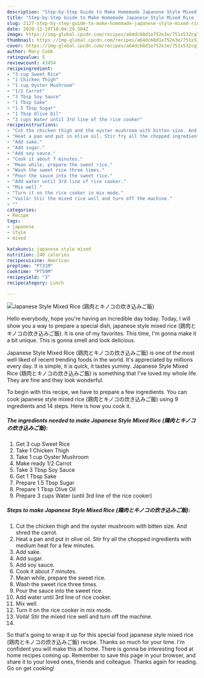 ```yaml
---
description: "Step-by-Step Guide to Make Homemade Japanese Style Mixed Rice (鶏肉とキノコの炊き込みご飯)"
title: "Step-by-Step Guide to Make Homemade Japanese Style Mixed Rice (鶏肉とキノコの炊き込みご飯)"
slug: 2127-step-by-step-guide-to-make-homemade-japanese-style-mixed-rice
date: 2020-12-19T10:04:29.504Z
image: https://img-global.cpcdn.com/recipes/a64dc68d1e752e3e/751x532cq70/japanese-style-mixed-rice-鶏肉とキノコの炊き込みご飯-recipe-main-photo.jpg
thumbnail: https://img-global.cpcdn.com/recipes/a64dc68d1e752e3e/751x532cq70/japanese-style-mixed-rice-鶏肉とキノコの炊き込みご飯-recipe-main-photo.jpg
cover: https://img-global.cpcdn.com/recipes/a64dc68d1e752e3e/751x532cq70/japanese-style-mixed-rice-鶏肉とキノコの炊き込みご飯-recipe-main-photo.jpg
author: Mary Cobb
ratingvalue: 5
reviewcount: 43454
recipeingredient:
- "3 cup Sweet Rice"
- "1 Chicken Thigh"
- "1 cup Oyster Mushroom"
- "1/2 Carrot"
- "3 Tbsp Soy Sauce"
- "1 Tbsp Sake"
- "1.5 Tbsp Sugar"
- "1 Tbsp Olive Oil"
- "3 cups Water until 3rd line of the rice cooker"
recipeinstructions:
- "Cut the chicken thigh and the oyster mushroom with bitten size. And shred the carrot."
- "Heat a pan and put in olive oil. Stir fry all the chopped ingredients with medium heat for a few minutes."
- "Add sake."
- "Add sugar."
- "Add soy sauce."
- "Cook it about 7 minutes."
- "Mean while, prepare the sweet rice."
- "Wash the sweet rice three times."
- "Pour the sauce into the sweet rice."
- "Add water until 3rd line of rice cooker."
- "Mix well."
- "Turn it on the rice cooker in mix mode."
- "Voilà! Stir the mixed rice well and turn off the machine."
- ""
categories:
- Recipe
tags:
- japanese
- style
- mixed

katakunci: japanese style mixed 
nutrition: 240 calories
recipecuisine: American
preptime: "PT31M"
cooktime: "PT59M"
recipeyield: "3"
recipecategory: Lunch

---
```



![Japanese Style Mixed Rice (鶏肉とキノコの炊き込みご飯)](https://img-global.cpcdn.com/recipes/a64dc68d1e752e3e/751x532cq70/japanese-style-mixed-rice-鶏肉とキノコの炊き込みご飯-recipe-main-photo.jpg)

Hello everybody, hope you're having an incredible day today. Today, I will show you a way to prepare a special dish, japanese style mixed rice (鶏肉とキノコの炊き込みご飯). It is one of my favorites. This time, I'm gonna make it a bit unique. This is gonna smell and look delicious.

Japanese Style Mixed Rice (鶏肉とキノコの炊き込みご飯) is one of the most well liked of recent trending foods in the world. It's appreciated by millions every day. It is simple, it is quick, it tastes yummy. Japanese Style Mixed Rice (鶏肉とキノコの炊き込みご飯) is something that I've loved my whole life. They are fine and they look wonderful.




To begin with this recipe, we have to prepare a few ingredients. You can cook japanese style mixed rice (鶏肉とキノコの炊き込みご飯) using 9 ingredients and 14 steps. Here is how you cook it.

<!--inarticleads1-->

##### The ingredients needed to make Japanese Style Mixed Rice (鶏肉とキノコの炊き込みご飯):

1. Get 3 cup Sweet Rice
1. Take 1 Chicken Thigh
1. Take 1 cup Oyster Mushroom
1. Make ready 1/2 Carrot
1. Take 3 Tbsp Soy Sauce
1. Get 1 Tbsp Sake
1. Prepare 1.5 Tbsp Sugar
1. Prepare 1 Tbsp Olive Oil
1. Prepare 3 cups Water (until 3rd line of the rice cooker)




<!--inarticleads2-->

##### Steps to make Japanese Style Mixed Rice (鶏肉とキノコの炊き込みご飯):

1. Cut the chicken thigh and the oyster mushroom with bitten size. And shred the carrot.
1. Heat a pan and put in olive oil. Stir fry all the chopped ingredients with medium heat for a few minutes.
1. Add sake.
1. Add sugar.
1. Add soy sauce.
1. Cook it about 7 minutes.
1. Mean while, prepare the sweet rice.
1. Wash the sweet rice three times.
1. Pour the sauce into the sweet rice.
1. Add water until 3rd line of rice cooker.
1. Mix well.
1. Turn it on the rice cooker in mix mode.
1. Voilà! Stir the mixed rice well and turn off the machine.
1. 




So that's going to wrap it up for this special food japanese style mixed rice (鶏肉とキノコの炊き込みご飯) recipe. Thanks so much for your time. I'm confident you will make this at home. There is gonna be interesting food at home recipes coming up. Remember to save this page in your browser, and share it to your loved ones, friends and colleague. Thanks again for reading. Go on get cooking!
